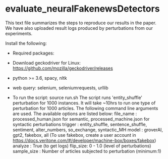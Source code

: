 # evaluate_neuralFakenewsDetectors
This text file summarizes the steps to reproduce our results in the paper.
We have also uploaded result logs produced by perturbations from our experiments.

Install the following:
- Required packages:
 - Download geckodriver for Linux: https://github.com/mozilla/geckodriver/releases
 - python >= 3.6, spacy, nltk
 - web query: selenium, seleniumrequests, urllib

- To run the script: source run.sh
The script runs 'entity_shuffle' perturbation for 1000 instances. It will take ~10hrs to run one type of perturbation for 1000 articles.
The following command line arguments are used. The available options are listed below:
file_name : processed_human.json for semantic, processed_machine.json for syntactic perturbations
trigger : entity_shuffle, sentence_shuffle, sentiment, alter_numbers, so_exchange, syntactic_MH
model : groverAI, gpt2, fakebox, all (To use fakebox, create a user account in https://docs.veritone.com/#/developer/machine-box/boxes/fakebox)
analyze : True (to get logs)
flip_size: 0 - 1.0 (level of perturbations)
sample_size : Number of articles subjected to perturbation (minimum:1)

